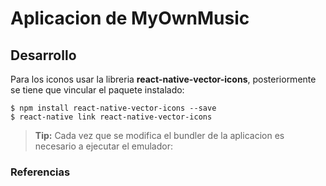 Aplicacion de MyOwnMusic
=========================

Desarrollo
-----------

Para los iconos usar la libreria **react-native-vector-icons**, posteriormente se tiene que vincular el paquete instalado:

```
$ npm install react-native-vector-icons --save
$ react-native link react-native-vector-icons
```

> **Tip:** Cada vez que se modifica el bundler de la aplicacion es necesario a ejecutar el emulador:

### Referencias

[1]: https://github.com/oblador/react-native-vector-icons